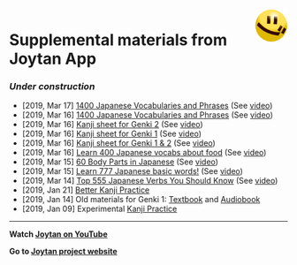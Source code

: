 <img src="./images/joytan.png" align="right" width="60" height="60" title="logo">

# Supplemental materials from Joytan App

### *Under construction*
- [2019, Mar 17] <a href="https://kokimame.github.io/joytan_materials/jp/jp_250_adjectives.pdf" target="_blank">1400 Japanese Vocabularies and Phrases</a> (See <a href="https://youtu.be/kxbUbBFdfJE">video</a>)
- [2019, Mar 16] <a href="https://kokimame.github.io/joytan_materials/jp/jp_1400.pdf" target="_blank">1400 Japanese Vocabularies and Phrases</a> (See <a href="https://www.youtube.com/watch?v=Vz09Kxs2nj4">video</a>)
- [2019, Mar 16] <a href="https://kokimame.github.io/joytan_materials/jp/genki_2.pdf" target="_blank">Kanji sheet for Genki 2</a> (See <a href="https://www.youtube.com/watch?v=VLVgDKaY-1s">video</a>)
- [2019, Mar 16] <a href="https://kokimame.github.io/joytan_materials/jp/genki_1.pdf" target="_blank">Kanji sheet for Genki 1</a> (See <a href="https://www.youtube.com/watch?v=Ov6mhICQPyc">video</a>)
- [2019, Mar 16] <a href="https://kokimame.github.io/joytan_materials/jp/genki_1_2.pdf" target="_blank">Kanji sheet for Genki 1 & 2</a> (See <a href="https://www.youtube.com/watch?v=ryzD3pqJfbI">video</a>)
- [2019, Mar 16] <a href="https://kokimame.github.io/joytan_materials/jp/jp_food.pdf" target="_blank">Learn 400 Japanese vocabs about food</a> (See <a href="https://youtu.be/IdZJ-C3f5xI">video</a>)
- [2019, Mar 15] <a href="https://kokimame.github.io/joytan_materials/jp/jp_body.pdf" target="_blank">60 Body Parts in Japanese</a> (See <a href="https://youtu.be/-6rRutC8TA8">video</a>)
- [2019, Mar 15] <a href="https://kokimame.github.io/joytan_materials/jp/jp_777.pdf" target="_blank">Learn 777 Japanese basic words!</a> (See <a href="https://www.youtube.com/watch?v=y2PvP60mfKQ">video</a>)
- [2019, Mar 14] <a href="https://kokimame.github.io/joytan_materials/jp/jp_555_verbs.pdf" target="_blank">Top 555 Japanese Verbs You Should Know</a> (See <a href="https://www.youtube.com/watch?v=xIcTzgE1NDI">video</a>)
- [2019, Jan 21] <a href="https://kokimame.github.io/joytan_materials/jp/sample_kanji_practice_2.pdf" target="_blank">Better Kanji Practice</a>
- [2019, Jan 14] Old materials for Genki 1: <a href="https://kokimame.github.io/joytan_materials/jp/genki_1/genki1_v2.pdf" target="_blank">Textbook</a> and <a href="https://kokimame.github.io/joytan_materials/jp/genki_1/audiobook.mp3" target="_blank">Audiobook</a>
- [2019, Jan 09] Experimental <a href="https://kokimame.github.io/joytan_materials/jp/sample_kanji_practice.pdf" target="_blank">Kanji Practice</a>

********

<b>Watch <a href="https://www.youtube.com/channel/UC0bLbtTI9uni3bNRPIJQAqA" target="_blank">Joytan on YouTube</a></b>

<b>Go to <a href="https://kokimame.github.io/joytan/" target="_blank">Joytan project website</a></b>
